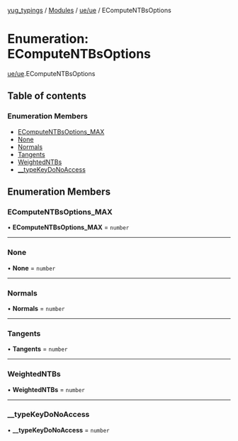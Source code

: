 [yug_typings](../README.md) / [Modules](../modules.md) / [ue/ue](../modules/ue_ue.md) / EComputeNTBsOptions

# Enumeration: EComputeNTBsOptions

[ue/ue](../modules/ue_ue.md).EComputeNTBsOptions

## Table of contents

### Enumeration Members

- [EComputeNTBsOptions\_MAX](ue_ue.EComputeNTBsOptions.md#ecomputentbsoptions_max)
- [None](ue_ue.EComputeNTBsOptions.md#none)
- [Normals](ue_ue.EComputeNTBsOptions.md#normals)
- [Tangents](ue_ue.EComputeNTBsOptions.md#tangents)
- [WeightedNTBs](ue_ue.EComputeNTBsOptions.md#weightedntbs)
- [\_\_typeKeyDoNoAccess](ue_ue.EComputeNTBsOptions.md#__typekeydonoaccess)

## Enumeration Members

### EComputeNTBsOptions\_MAX

• **EComputeNTBsOptions\_MAX** = `number`

___

### None

• **None** = `number`

___

### Normals

• **Normals** = `number`

___

### Tangents

• **Tangents** = `number`

___

### WeightedNTBs

• **WeightedNTBs** = `number`

___

### \_\_typeKeyDoNoAccess

• **\_\_typeKeyDoNoAccess** = `number`
